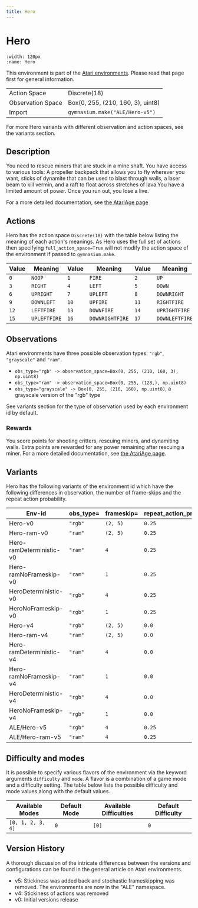 ```yaml
---
title: Hero
---
```


# Hero

```{figure} ../_static/videos/environments/hero.gif
:width: 120px
:name: Hero
```

This environment is part of the <a href='..'>Atari environments</a>. Please read that page first for general information.

|   |   |
|---|---|
| Action Space | Discrete(18) |
| Observation Space | Box(0, 255, (210, 160, 3), uint8) |
| Import | `gymnasium.make("ALE/Hero-v5")` |

For more Hero variants with different observation and action spaces, see the variants section.

## Description

You need to rescue miners that are stuck in a mine shaft. You have access to various tools: A propeller backpack that allows you to fly wherever you want, sticks of dynamite that can be used to blast through walls, a laser beam to kill vermin, and a raft to float across stretches of lava.You have a limited amount of power. Once you run out, you lose a live.

For a more detailed documentation, see [the AtariAge page](https://atariage.com/manual_html_page.php?SoftwareLabelID=228)

## Actions

Hero has the action space `Discrete(18)` with the table below listing the meaning of each action's meanings.
As Hero uses the full set of actions then specifying `full_action_space=True` will not modify the action space of the environment if passed to `gymnasium.make`.

| Value   | Meaning      | Value   | Meaning         | Value   | Meaning        |
|---------|--------------|---------|-----------------|---------|----------------|
| `0`     | `NOOP`       | `1`     | `FIRE`          | `2`     | `UP`           |
| `3`     | `RIGHT`      | `4`     | `LEFT`          | `5`     | `DOWN`         |
| `6`     | `UPRIGHT`    | `7`     | `UPLEFT`        | `8`     | `DOWNRIGHT`    |
| `9`     | `DOWNLEFT`   | `10`    | `UPFIRE`        | `11`    | `RIGHTFIRE`    |
| `12`    | `LEFTFIRE`   | `13`    | `DOWNFIRE`      | `14`    | `UPRIGHTFIRE`  |
| `15`    | `UPLEFTFIRE` | `16`    | `DOWNRIGHTFIRE` | `17`    | `DOWNLEFTFIRE` |

## Observations

Atari environments have three possible observation types: `"rgb"`, `"grayscale"` and `"ram"`.

- `obs_type="rgb" -> observation_space=Box(0, 255, (210, 160, 3), np.uint8)`
- `obs_type="ram" -> observation_space=Box(0, 255, (128,), np.uint8)`
- `obs_type="grayscale" -> Box(0, 255, (210, 160), np.uint8)`, a grayscale version of the "rgb" type

See variants section for the type of observation used by each environment id by default.

### Rewards

You score points for shooting critters, rescuing miners, and dynamiting walls.
Extra points are rewarded for any power remaining after rescuing a miner.
For a more detailed documentation, see [the AtariAge page](https://atariage.com/manual_html_page.php?SoftwareLabelID=228).

## Variants

Hero has the following variants of the environment id which have the following differences in observation,
the number of frame-skips and the repeat action probability.

| Env-id                   | obs_type=   | frameskip=   | repeat_action_probability=   |
|--------------------------|-------------|--------------|------------------------------|
| Hero-v0                  | `"rgb"`     | `(2, 5)`     | `0.25`                       |
| Hero-ram-v0              | `"ram"`     | `(2, 5)`     | `0.25`                       |
| Hero-ramDeterministic-v0 | `"ram"`     | `4`          | `0.25`                       |
| Hero-ramNoFrameskip-v0   | `"ram"`     | `1`          | `0.25`                       |
| HeroDeterministic-v0     | `"rgb"`     | `4`          | `0.25`                       |
| HeroNoFrameskip-v0       | `"rgb"`     | `1`          | `0.25`                       |
| Hero-v4                  | `"rgb"`     | `(2, 5)`     | `0.0`                        |
| Hero-ram-v4              | `"ram"`     | `(2, 5)`     | `0.0`                        |
| Hero-ramDeterministic-v4 | `"ram"`     | `4`          | `0.0`                        |
| Hero-ramNoFrameskip-v4   | `"ram"`     | `1`          | `0.0`                        |
| HeroDeterministic-v4     | `"rgb"`     | `4`          | `0.0`                        |
| HeroNoFrameskip-v4       | `"rgb"`     | `1`          | `0.0`                        |
| ALE/Hero-v5              | `"rgb"`     | `4`          | `0.25`                       |
| ALE/Hero-ram-v5          | `"ram"`     | `4`          | `0.25`                       |

## Difficulty and modes

It is possible to specify various flavors of the environment via the keyword arguments `difficulty` and `mode`.
A flavor is a combination of a game mode and a difficulty setting. The table below lists the possible difficulty and mode values
along with the default values.

| Available Modes   | Default Mode   | Available Difficulties   | Default Difficulty   |
|-------------------|----------------|--------------------------|----------------------|
| `[0, 1, 2, 3, 4]` | `0`            | `[0]`                    | `0`                  |

## Version History

A thorough discussion of the intricate differences between the versions and configurations can be found in the general article on Atari environments.

* v5: Stickiness was added back and stochastic frameskipping was removed. The environments are now in the "ALE" namespace.
* v4: Stickiness of actions was removed
* v0: Initial versions release
